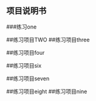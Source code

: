 ## 项目说明书


###练习one

##练习项目TWO
##练习项目three


##练习项目four

##练习项目six

##练习项目seven

##练习项目eight
##练习项目nine